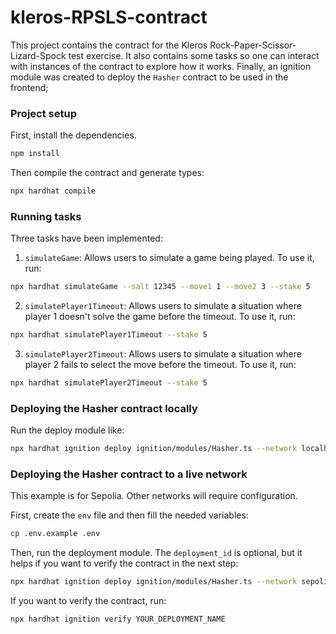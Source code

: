 # kleros-RPSLS-contract

This project contains the contract for the Kleros Rock-Paper-Scissor-Lizard-Spock test exercise.
It also contains some tasks so one can interact with instances of the contract to explore how it works.
Finally, an ignition module was created to deploy the `Hasher` contract to be used in the frontend;

### Project setup

First, install the dependencies.

```sh
npm install
```

Then compile the contract and generate types:

```sh
npx hardhat compile
```

### Running tasks

Three tasks have been implemented:

1. `simulateGame`: Allows users to simulate a game being played. To use it, run:

```sh
npx hardhat simulateGame --salt 12345 --move1 1 --move2 3 --stake 5
```

2. `simulatePlayer1Timeout`: Allows users to simulate a situation where player 1 doesn't solve the game before the timeout. To use it, run:

```sh
npx hardhat simulatePlayer1Timeout --stake 5
```

3. `simulatePlayer2Timeout`: Allows users to simulate a situation where player 2 fails to select the move before the timeout. To use it, run:

```sh
npx hardhat simulatePlayer2Timeout --stake 5
```

### Deploying the Hasher contract locally

Run the deploy module like:

```sh
npx hardhat ignition deploy ignition/modules/Hasher.ts --network localhost
```

### Deploying the Hasher contract to a live network

This example is for Sepolia. Other networks will require configuration.

First, create the `env` file and then fill the needed variables:

```sh
cp .env.example .env
```

Then, run the deployment module. The `deployment_id` is optional, but it helps if you want to verify the contract in the next step:

```sh
npx hardhat ignition deploy ignition/modules/Hasher.ts --network sepolia --deployment-id YOUR_DEPLOYMENT_NAME
```

If you want to verify the contract, run:

```sh
npx hardhat ignition verify YOUR_DEPLOYMENT_NAME
```
